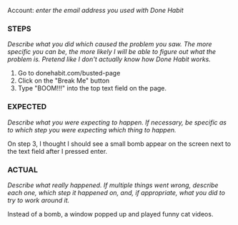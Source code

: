 Account: *enter the email address you used with Done Habit*

### STEPS

*Describe what you did which caused the problem you saw. The more specific you can be, the more likely I will be able
to figure out what the problem is.  Pretend like I don't actually know how Done Habit works.*

  1. Go to donehabit.com/busted-page
  2. Click on the "Break Me" button
  3. Type "BOOM!!!" into the top text field on the page.

### EXPECTED

*Describe what you were expecting to happen. If necessary, be specific as to which step you were expecting which thing
to happen.*

On step 3, I thought I should see a small bomb appear on the screen next to the text field after I pressed enter.

### ACTUAL

*Describe what really happened.  If multiple things went wrong, describe each one, which step it happened on, and, if
appropriate, what you did to try to work around it.*

Instead of a bomb, a window popped up and played funny cat videos.

